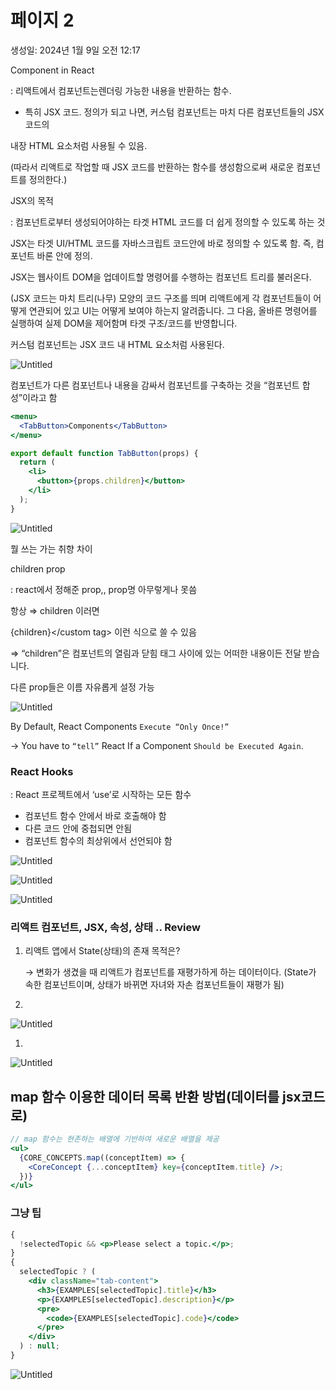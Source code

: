 # 페이지 2

생성일: 2024년 1월 9일 오전 12:17

Component in React

: 리액트에서 컴포넌트는렌더링 가능한 내용을 반환하는 함수.

- 특히 JSX 코드.
  정의가 되고 나면, 커스텀 컴포넌트는 마치 다른 컴포넌트들의 JSX코드의

내장 HTML 요소처럼 사용될 수 있음.

(따라서 리액트로 작업할 때 JSX 코드를 반환하는 함수를 생성함으로써 새로운 컴포넌트를 정의한다.)

JSX의 목적

: 컴포넌트로부터 생성되어야하는 타겟 HTML 코드를 더 쉽게
정의할 수 있도록 하는 것

JSX는 타겟 UI/HTML 코드를 자바스크립트 코드안에 바로 정의할 수 있도록 함. 즉, 컴포넌트 바론 안에 정의.

JSX는 웹사이트 DOM을 업데이트할 명령어를 수행하는 컴포넌트 트리를 불러온다.

(JSX 코드는 마치 트리(나무) 모양의 코드 구조를 띄며 리액트에게 각 컴포넌트들이 어떻게 연관되어 있고 UI는 어떻게 보여야 하는지 알려줍니다. 그 다음, 올바른 명령어를 실행하여 실제 DOM을 제어함며 타겟 구조/코드를 반영합니다.

커스텀 컴포넌트는 JSX 코드 내 HTML 요소처럼 사용된다.

![Untitled](./페이지2/Untitled.png)

컴포넌트가 다른 컴포넌트나 내용을 감싸서 컴포넌트를 구축하는 것을 “컴포넌트 합성”이라고 함

```jsx
<menu>
  <TabButton>Components</TabButton>
</menu>
```

```jsx
export default function TabButton(props) {
  return (
    <li>
      <button>{props.children}</button>
    </li>
  );
}
```

![Untitled](./페이지2/Untitled1.png)

뭘 쓰는 가는 취향 차이

children prop

: react에서 정해준 prop,, prop명 아무렇게나 못씀

항상 ⇒ children 이러면

<custom tag>{children}</custom tag> 이런 식으로 쓸 수 있음

⇒ “children”은 컴포넌트의 열림과 닫힘 태그 사이에 있는 어떠한 내용이든 전달 받습니다.

다른 prop들은 이름 자유롭게 설정 가능

![Untitled](./페이지2/Untitled2.png)

By Default, React Components `Execute “Only Once!”`

→ You have to `“tell”` React If a Component `Should be Executed Again`.

### React Hooks

: React 프로젝트에서 ‘use’로 시작하는 모든 함수

- 컴포넌트 함수 안에서 바로 호출해야 함
- 다른 코드 안에 중첩되면 안됨
- 컴포넌트 함수의 최상위에서 선언되야 함

![Untitled](./페이지2/Untitled3.png)

![Untitled](./페이지2/Untitled4.png)

![Untitled](./페이지2/Untitled5.png)

### 리액트 컴포넌트, JSX, 속성, 상태 .. Review

1. 리액트 앱에서 State(상태)의 존재 목적은?

   → 변화가 생겼을 때 리액트가 컴포넌트를 재평가하게 하는 데이터이다.
   (State가 속한 컴포넌트이며, 상태가 바뀌면 자녀와 자손 컴포넌트들이 재평가 됨)

2.

![Untitled](./페이지2/Untitled6.png)

1.

![Untitled](./페이지2/Untitled7.png)

## map 함수 이용한 데이터 목록 반환 방법(데이터를 jsx코드로)

```jsx
// map 함수는 현존하는 배열에 기반하여 새로운 배열을 제공
<ul>
  {CORE_CONCEPTS.map((conceptItem) => {
    <CoreConcept {...conceptItem} key={conceptItem.title} />;
  })}
</ul>
```

### 그냥 팁

```jsx
{
  !selectedTopic && <p>Please select a topic.</p>;
}
{
  selectedTopic ? (
    <div className="tab-content">
      <h3>{EXAMPLES[selectedTopic].title}</h3>
      <p>{EXAMPLES[selectedTopic].description}</p>
      <pre>
        <code>{EXAMPLES[selectedTopic].code}</code>
      </pre>
    </div>
  ) : null;
}
```

![Untitled](./페이지2/Untitled8.png)
